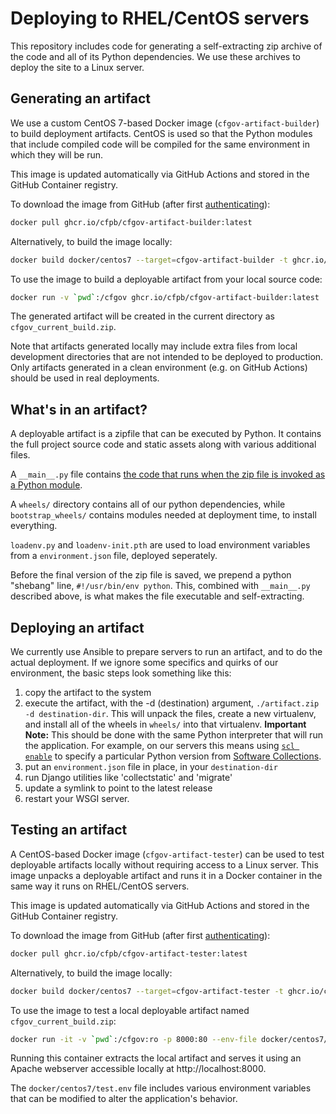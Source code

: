 # Deploying to RHEL/CentOS servers

This repository includes code for generating a self-extracting zip archive
of the code and all of its Python dependencies. We use these
archives to deploy the site to a Linux server.

## Generating an artifact

We use a custom CentOS 7-based Docker image (`cfgov-artifact-builder`) to build
deployment artifacts.
CentOS is used so that the Python modules that include compiled code will
be compiled for the same environment in which they will be run.

This image is updated automatically via GitHub Actions and stored in the
GitHub Container registry.

To download the image from GitHub (after first
[authenticating](https://docs.github.com/en/packages/working-with-a-github-packages-registry/working-with-the-container-registry#authenticating-to-the-container-registry)):

```sh
docker pull ghcr.io/cfpb/cfgov-artifact-builder:latest
```

Alternatively, to build the image locally:

```sh
docker build docker/centos7 --target=cfgov-artifact-builder -t ghcr.io/cfpb/cfgov-artifact-builder:latest
```

To use the image to build a deployable artifact from your local source code:

```sh
docker run -v `pwd`:/cfgov ghcr.io/cfpb/cfgov-artifact-builder:latest
```

The generated artifact will be created in the current directory as
`cfgov_current_build.zip`.

Note that artifacts generated locally may include extra files from local development
directories that are not intended to be deployed to production.
Only artifacts generated in a clean environment (e.g. on GitHub Actions)
should be used in real deployments.

## What's in an artifact?

A deployable artifact is a zipfile that can be executed by Python.
It contains the full project source code and static assets
along with various additional files.

A `__main__.py` file contains [the code that runs when the zip file is invoked
as a Python module](https://github.com/cfpb/consumerfinance.gov/blob/main/cfgov/deployable_zipfile/extract.py).

A `wheels/` directory contains all of our python dependencies, while
`bootstrap_wheels/` contains modules needed at deployment time, to install
everything.

`loadenv.py` and `loadenv-init.pth` are used to load environment variables from
a `environment.json` file, deployed seperately.

Before the final version of the zip file is saved, we prepend a python "shebang"
line, `#!/usr/bin/env python`.
This, combined with `__main__.py` described above, is what makes the file
executable and self-extracting.

## Deploying an artifact

We currently use Ansible to prepare servers to run an artifact, and to do the actual deployment.
If we ignore some specifics and quirks of our environment, the basic steps look something like this:

1. copy the artifact to the system
2. execute the artifact, with the -d (destination) argument, `./artifact.zip -d destination-dir`. This
   will unpack the files, create a new virtualenv, and install all of the wheels in `wheels/` into that
   virtualenv. **Important Note:** This should be done with the same Python interpreter that will run the
   application. For example, on our servers this means using [`scl enable`](https://linux.die.net/man/1/scl)
   to specify a particular Python version from
   [Software Collections](https://www.softwarecollections.org/en/scls/?search=python).
3. put an `environment.json` file in place, in your `destination-dir`
4. run Django utilities like 'collectstatic' and 'migrate'
5. update a symlink to point to the latest release
6. restart your WSGI server.

## Testing an artifact

A CentOS-based Docker image (`cfgov-artifact-tester`) can be used to test deployable artifacts locally without requiring access to a Linux server.
This image unpacks a deployable artifact and runs it in a Docker container in the
same way it runs on RHEL/CentOS servers.

This image is updated automatically via GitHub Actions and stored in the
GitHub Container registry.

To download the image from GitHub (after first
[authenticating](https://docs.github.com/en/packages/working-with-a-github-packages-registry/working-with-the-container-registry#authenticating-to-the-container-registry)):

```sh
docker pull ghcr.io/cfpb/cfgov-artifact-tester:latest
```

Alternatively, to build the image locally:

```sh
docker build docker/centos7 --target=cfgov-artifact-tester -t ghcr.io/cfpb/cfgov-artifact-tester:latest
```

To use the image to test a local deployable artifact named `cfgov_current_build.zip`:

```sh
docker run -it -v `pwd`:/cfgov:ro -p 8000:80 --env-file docker/centos7/test.env cfgov-artifact-tester:latest
```

Running this container extracts the local artifact and serves it using an Apache
webserver accessible locally at http://localhost:8000.

The `docker/centos7/test.env` file includes various environment variables that can
be modified to alter the application's behavior.
